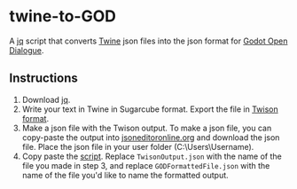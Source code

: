 # twine-to-GOD
A [jq](https://stedolan.github.io/jq/) script that converts [Twine](https://twinery.org) json files into the json format for [Godot Open Dialogue](https://bitbucket.org/jsena42/godot-open-dialogue).

## Instructions
1. Download [jq](https://stedolan.github.io/jq/download/). 
2. Write your text in Twine in Sugarcube format. Export the file in [Twison format](https://github.com/lazerwalker/twison). 
3. Make a json file with the Twison output. To make a json file, you can copy-paste the output into [jsoneditoronline.org](jsoneditoronline.org) and download the json file. Place the json file in your user folder (C:\Users\Username). 
4. Copy paste the [script](https://github.com/ashleyz-hchs/twine-to-GOD/blob/master/TwineToGOD.ps1).
  Replace ```TwisonOutput.json``` with the name of the file you made in step 3, and replace ```GODFormattedFile.json``` with the name of the file you'd like to name the formatted output. 
